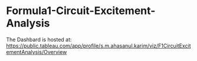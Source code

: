 # Formula1-Circuit-Excitement-Analysis

The Dashbard is hosted at:
https://public.tableau.com/app/profile/s.m.ahasanul.karim/viz/F1CircuitExcitementAnalysis/Overview
